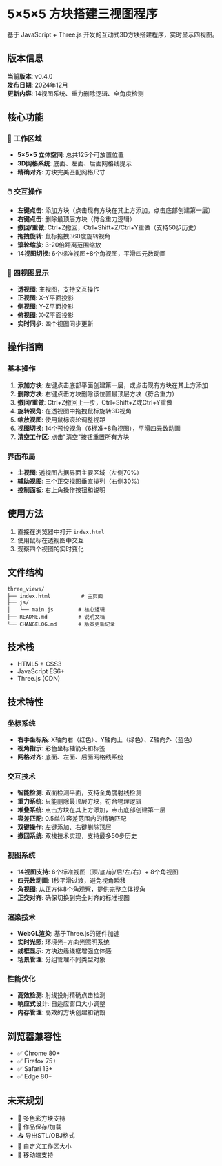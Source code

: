 # 5×5×5 方块搭建三视图程序

基于 JavaScript + Three.js 开发的互动式3D方块搭建程序，实时显示四视图。

## 版本信息

**当前版本**: v0.4.0  
**发布日期**: 2024年12月  
**更新内容**: 14视图系统、重力删除逻辑、全角度检测

## 核心功能

### 🎯 工作区域
- **5×5×5 立体空间**: 总共125个可放置位置
- **3D网格系统**: 底面、左面、后面网格线提示
- **精确对齐**: 方块完美匹配网格尺寸

### 🖱️ 交互操作
- **左键点击**: 添加方块（点击现有方块在其上方添加，点击底部创建第一层）
- **右键点击**: 删除最顶层方块（符合重力逻辑）
- **撤回/重做**: Ctrl+Z撤回，Ctrl+Shift+Z/Ctrl+Y重做（支持50步历史）
- **拖拽旋转**: 鼠标拖拽360度旋转视角
- **滚轮缩放**: 3-20倍距离范围缩放
- **14视图切换**: 6个标准视图+8个角视图，平滑四元数动画

### 📐 四视图显示
- **透视图**: 主视图，支持交互操作
- **正视图**: X-Y平面投影
- **侧视图**: Y-Z平面投影  
- **俯视图**: X-Z平面投影
- **实时同步**: 四个视图同步更新

## 操作指南

### 基本操作
1. **添加方块**: 左键点击底部平面创建第一层，或点击现有方块在其上方添加
2. **删除方块**: 右键点击方块删除该位置最顶层方块（符合重力）
3. **撤回/重做**: Ctrl+Z撤回上一步，Ctrl+Shift+Z或Ctrl+Y重做
4. **旋转视角**: 在透视图中拖拽鼠标旋转3D视角
5. **缩放视图**: 使用鼠标滚轮调整视距
6. **视图切换**: 14个预设视角（6标准+8角视图），平滑四元数动画
7. **清空工作区**: 点击"清空"按钮重置所有方块

### 界面布局
- **主视图**: 透视图占据界面主要区域（左侧70%）
- **辅助视图**: 三个正交视图垂直排列（右侧30%）
- **控制面板**: 右上角操作按钮和说明

## 使用方法

1. 直接在浏览器中打开 `index.html`
2. 使用鼠标在透视图中交互
3. 观察四个视图的实时变化

## 文件结构

```
three_views/
├── index.html          # 主页面
├── js/
│   └── main.js        # 核心逻辑
├── README.md          # 说明文档
└── CHANGELOG.md       # 版本更新记录
```

## 技术栈

- HTML5 + CSS3
- JavaScript ES6+
- Three.js (CDN)

## 技术特性

### 坐标系统
- **右手坐标系**: X轴向右（红色）、Y轴向上（绿色）、Z轴向外（蓝色）
- **视角指示**: 彩色坐标轴箭头和标签
- **网格对齐**: 底面、左面、后面网格线系统

### 交互技术
- **智能检测**: 双面检测平面，支持全角度射线检测
- **重力系统**: 只能删除最顶层方块，符合物理逻辑
- **堆叠系统**: 点击方块在其上方添加，点击底部创建第一层
- **容差匹配**: 0.5单位容差范围内的精确匹配
- **双键操作**: 左键添加、右键删除顶层
- **撤回系统**: 双栈技术实现，支持最多50步历史

### 视图系统
- **14视图支持**: 6个标准视图（顶/底/前/后/左/右）+ 8个角视图
- **四元数动画**: 1秒平滑过渡，避免视角瞬移
- **角视图**: 从正方体8个角观察，提供完整立体视角
- **正交对齐**: 确保切换到完全对齐的标准视图

### 渲染技术
- **WebGL渲染**: 基于Three.js的硬件加速
- **实时光照**: 环境光+方向光照明系统
- **线框显示**: 方块边缘线框增强立体感
- **场景管理**: 分组管理不同类型对象

### 性能优化
- **高效检测**: 射线投射精确点击检测
- **响应式设计**: 自适应窗口大小调整
- **内存管理**: 高效的方块创建和销毁

## 浏览器兼容性

- ✅ Chrome 80+
- ✅ Firefox 75+
- ✅ Safari 13+
- ✅ Edge 80+

## 未来规划

- 🎨 多色彩方块支持
- 💾 作品保存/加载
- 📤 导出STL/OBJ格式
- 🔧 自定义工作区大小
- 📱 移动端支持